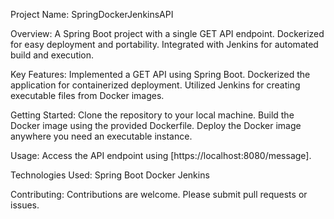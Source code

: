 Project Name: SpringDockerJenkinsAPI


Overview:
A Spring Boot project with a single GET API endpoint.
Dockerized for easy deployment and portability.
Integrated with Jenkins for automated build and execution.


Key Features:
Implemented a GET API using Spring Boot.
Dockerized the application for containerized deployment.
Utilized Jenkins for creating executable files from Docker images.


Getting Started:
Clone the repository to your local machine.
Build the Docker image using the provided Dockerfile.
Deploy the Docker image anywhere you need an executable instance.


Usage:
Access the API endpoint using [https://localhost:8080/message].


Technologies Used:
Spring Boot
Docker
Jenkins


Contributing:
Contributions are welcome. Please submit pull requests or issues.



